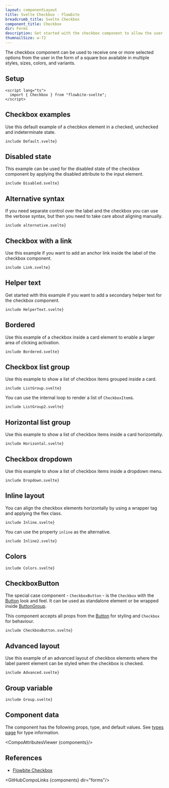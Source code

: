 ```yaml
---
layout: componentLayout
title: Svelte Checkbox - Flowbite
breadcrumb_title: Svelte Checkbox
component_title: Checkbox
dir: Forms
description: Get started with the checkbox component to allow the user to select one or more options in the form of a square box available in multiple sizes and colors
thumnailSize: w-72
---
```


<script>
  import { CompoAttributesViewer,  GitHubCompoLinks, toKebabCase } from '../../utils'

  const components = 'Checkbox, CheckboxButton'
</script>

The checkbox component can be used to receive one or more selected options from the user in the form of a square box available in multiple styles, sizes, colors, and variants.

## Setup

```svelte example hideOutput
<script lang="ts">
  import { Checkbox } from "flowbite-svelte";
</script>
```

## Checkbox examples

Use this default example of a checbkox element in a checked, unchecked and indeterminate state.

```svelte example class="flex flex-col gap-4" hideScript
include Default.svelte}
```

## Disabled state

This example can be used for the disabled state of the checkbox component by applying the disabled attribute to the input element.

```svelte example class="flex flex-col gap-4" hideScript
include Disabled.svelte}
```

## Alternative syntax

If you need separate control over the label and the checkbox you can use the verbose syntax, but then you need to take care about aligning manually.

```svelte example class="flex flex-col gap-4"
include alternative.svelte}
```

## Checkbox with a link

Use this example if you want to add an anchor link inside the label of the checkbox component.

```svelte example hideScript
include Link.svelte}
```

## Helper text

Get started with this example if you want to add a secondary helper text for the checkbox component.

```svelte example
include HelperText.svelte}
```

## Bordered

Use this example of a checkbox inside a card element to enable a larger area of clicking activation.

```svelte example hideScript
include Bordered.svelte}
```

## Checkbox list group

Use this example to show a list of checkbox items grouped inside a card.

```svelte example
include ListGroup.svelte}
```

You can use the internal loop to render a list of `CheckboxItem`s.

```svelte example
include ListGroup2.svelte}
```

## Horizontal list group

Use this example to show a list of checkbox items inside a card horizontally.

```svelte example hideScript
include Horizontal.svelte}
```

## Checkbox dropdown

Use this example to show a list of checkbox items inside a dropdown menu.

```svelte example class="flex justify-center items-start h-96"
include Dropdown.svelte}
```

## Inline layout

You can align the checkbox elements horizontally by using a wrapper tag and applying the flex class.

```svelte example hideScript
include Inline.svelte}
```

You can use the property `inline` as the alternative.

```svelte example hideScript
include Inline2.svelte}
```

## Colors

```svelte example hideResponsiveButtons
include Colors.svelte}
```

## CheckboxButton

The special case component - `CheckboxButton` - is the `Checkbox` with the [Button](/docs/components/buttons) look and feel. It can be used as standalone element or be wrapped inside [ButtonGroup](/docs/components/button-group).

This component accepts all props from the [Button](/docs/components/buttons) for styling and `Checkbox` for behaviour.

```svelte example class="space-y-4"
include CheckboxButton.svelte}
```

## Advanced layout

Use this example of an advanced layout of checkbox elements where the label parent element can be styled when the checkbox is checked.

```svelte example
include Advanced.svelte}
```

## Group variable

```svelte example
include Group.svelte}
```

## Component data

The component has the following props, type, and default values. See [types page](/docs/pages/typescript) for type information.

<CompoAttributesViewer {components}/>

## References

- [Flowbite Checkbox](https://flowbite.com/docs/forms/checkbox/)

<GitHubCompoLinks {components} dir="forms"/>
